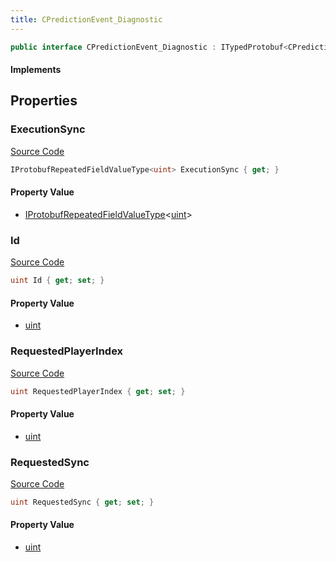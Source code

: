 ```yaml
---
title: CPredictionEvent_Diagnostic
---
```


```csharp
public interface CPredictionEvent_Diagnostic : ITypedProtobuf<CPredictionEvent_Diagnostic>, INativeHandle
```

#### Implements

## Properties

### ExecutionSync

[Source Code](https://github.com/swiftly-solution/swiftlys2/blob/main/managed/src/SwiftlyS2.Generated/Protobufs/Interfaces/CPredictionEvent_Diagnostic.cs#L22)

```csharp
IProtobufRepeatedFieldValueType<uint> ExecutionSync { get; }
```

#### Property Value

- [IProtobufRepeatedFieldValueType](/docs/api/shared/netmessages/iprotobufrepeatedfieldvaluetype-1)<[uint](https://learn.microsoft.com/dotnet/api/system.uint32)>

### Id

[Source Code](https://github.com/swiftly-solution/swiftlys2/blob/main/managed/src/SwiftlyS2.Generated/Protobufs/Interfaces/CPredictionEvent_Diagnostic.cs#L13)

```csharp
uint Id { get; set; }
```

#### Property Value

- [uint](https://learn.microsoft.com/dotnet/api/system.uint32)

### RequestedPlayerIndex

[Source Code](https://github.com/swiftly-solution/swiftlys2/blob/main/managed/src/SwiftlyS2.Generated/Protobufs/Interfaces/CPredictionEvent_Diagnostic.cs#L19)

```csharp
uint RequestedPlayerIndex { get; set; }
```

#### Property Value

- [uint](https://learn.microsoft.com/dotnet/api/system.uint32)

### RequestedSync

[Source Code](https://github.com/swiftly-solution/swiftlys2/blob/main/managed/src/SwiftlyS2.Generated/Protobufs/Interfaces/CPredictionEvent_Diagnostic.cs#L16)

```csharp
uint RequestedSync { get; set; }
```

#### Property Value

- [uint](https://learn.microsoft.com/dotnet/api/system.uint32)

